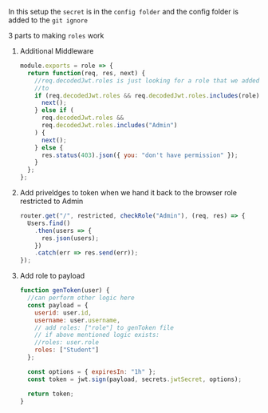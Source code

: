 In this setup the `secret` is in the `config folder` and the config folder is added to the `git ignore`

3 parts to making `roles` work

1.  Additional Middleware

    ```js
    module.exports = role => {
      return function(req, res, next) {
        //req.decodedJwt.roles is just looking for a role that we added
        //to
        if (req.decodedJwt.roles && req.decodedJwt.roles.includes(role)) {
          next();
        } else if (
          req.decodedJwt.roles &&
          req.decodedJwt.roles.includes("Admin")
        ) {
          next();
        } else {
          res.status(403).json({ you: "don't have permission" });
        }
      };
    };
    ```

2.  Add priveldges to token when we hand it back to the browser
    role restricted to Admin

    ```js
    router.get("/", restricted, checkRole("Admin"), (req, res) => {
      Users.find()
        .then(users => {
          res.json(users);
        })
        .catch(err => res.send(err));
    });
    ```

3)  Add role to payload

    ```js
    function genToken(user) {
      //can perform other logic here
      const payload = {
        userid: user.id,
        username: user.username,
        // add roles: ["role"] to genToken file
        // if above mentioned logic exists:
        //roles: user.role
        roles: ["Student"]
      };

      const options = { expiresIn: "1h" };
      const token = jwt.sign(payload, secrets.jwtSecret, options);

      return token;
    }
    ```
